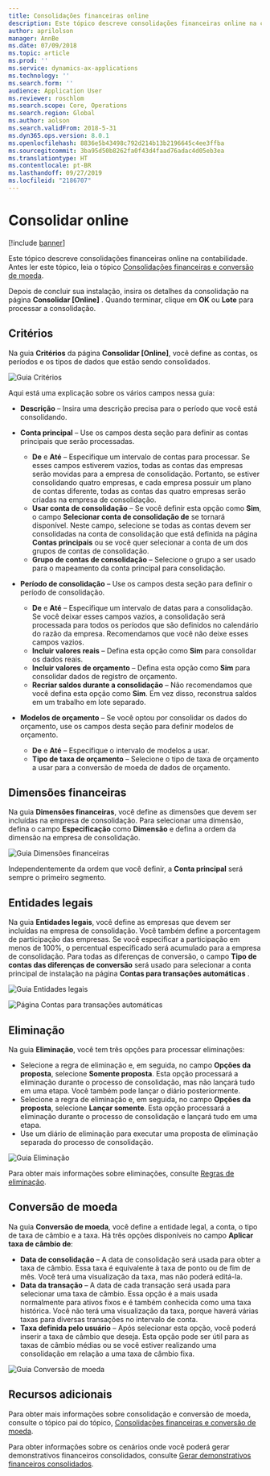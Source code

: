 ```yaml
---
title: Consolidações financeiras online
description: Este tópico descreve consolidações financeiras online na contabilidade.
author: aprilolson
manager: AnnBe
ms.date: 07/09/2018
ms.topic: article
ms.prod: ''
ms.service: dynamics-ax-applications
ms.technology: ''
ms.search.form: ''
audience: Application User
ms.reviewer: roschlom
ms.search.scope: Core, Operations
ms.search.region: Global
ms.author: aolson
ms.search.validFrom: 2018-5-31
ms.dyn365.ops.version: 8.0.1
ms.openlocfilehash: 8836e5b43498c792d214b13b2196645c4ee3ffba
ms.sourcegitcommit: 3ba95d50b8262fa0f43d4faad76adac4d05eb3ea
ms.translationtype: HT
ms.contentlocale: pt-BR
ms.lasthandoff: 09/27/2019
ms.locfileid: "2186707"
---
```

# <a name="consolidate-online"></a>Consolidar online

[!include [banner](../includes/banner.md)]

Este tópico descreve consolidações financeiras online na contabilidade. Antes ler este tópico, leia o tópico [Consolidações financeiras e conversão de moeda](financial-consolidations-currency-translation.md).

Depois de concluir sua instalação, insira os detalhes da consolidação na página **Consolidar [Online]** . Quando terminar, clique em **OK** ou **Lote** para processar a consolidação.

## <a name="criteria"></a>Critérios
Na guia **Critérios** da página **Consolidar [Online]**, você define as contas, os períodos e os tipos de dados que estão sendo consolidados.

![Guia Critérios](./media/criteria-consolidate-online.png "Guia Critérios")

Aqui está uma explicação sobre os vários campos nessa guia:

- **Descrição** – Insira uma descrição precisa para o período que você está consolidando.
- **Conta principal** – Use os campos desta seção para definir as contas principais que serão processadas.

    - **De** e **Até** – Especifique um intervalo de contas para processar. Se esses campos estiverem vazios, todas as contas das empresas serão movidas para a empresa de consolidação. Portanto, se estiver consolidando quatro empresas, e cada empresa possuir um plano de contas diferente, todas as contas das quatro empresas serão criadas na empresa de consolidação.
    - **Usar conta de consolidação** – Se você definir esta opção como **Sim**, o campo **Selecionar conta de consolidação de** se tornará disponível. Neste campo, selecione se todas as contas devem ser consolidadas na conta de consolidação que está definida na página **Contas principais** ou se você quer selecionar a conta de um dos grupos de contas de consolidação.
    - **Grupo de contas de consolidação** – Selecione o grupo a ser usado para o mapeamento da conta principal para consolidação.

- **Período de consolidação** – Use os campos desta seção para definir o período de consolidação.

    - **De** e **Até** – Especifique um intervalo de datas para a consolidação. Se você deixar esses campos vazios, a consolidação será processada para todos os períodos que são definidos no calendário do razão da empresa. Recomendamos que você não deixe esses campos vazios.
    - **Incluir valores reais** – Defina esta opção como **Sim** para consolidar os dados reais.
    - **Incluir valores de orçamento** – Defina esta opção como **Sim** para consolidar dados de registro de orçamento.
    - **Recriar saldos durante a consolidação** – Não recomendamos que você defina esta opção como **Sim**. Em vez disso, reconstrua saldos em um trabalho em lote separado.

- **Modelos de orçamento** – Se você optou por consolidar os dados do orçamento, use os campos desta seção para definir modelos de orçamento.

    - **De** e **Até** – Especifique o intervalo de modelos a usar.
    - **Tipo de taxa de orçamento** – Selecione o tipo de taxa de orçamento a usar para a conversão de moeda de dados de orçamento.

## <a name="financial-dimensions"></a>Dimensões financeiras
Na guia **Dimensões financeiras**, você define as dimensões que devem ser incluídas na empresa de consolidação. Para selecionar uma dimensão, defina o campo **Especificação** como **Dimensão** e defina a ordem da dimensão na empresa de consolidação.

![Guia Dimensões financeiras](./media/financial-dimensions-cons.png "Guia Dimensões financeiras")

Independentemente da ordem que você definir, a **Conta principal** será sempre o primeiro segmento.

## <a name="legal-entities"></a>Entidades legais
Na guia **Entidades legais**, você define as empresas que devem ser incluídas na empresa de consolidação. Você também define a porcentagem de participação das empresas. Se você especificar a participação em menos de 100%, o percentual especificado será acumulado para a empresa de consolidação. Para todas as diferenças de conversão, o campo **Tipo de contas das diferenças de conversão** será usado para selecionar a conta principal de instalação na página **Contas para transações automáticas** .

![Guia Entidades legais](./media/legal-entities-cons.png "Guia Entidades legais")

![Página Contas para transações automáticas](./media/accounts-for-automatic-cons.png "Página Contas para transações automáticas")

## <a name="elimination"></a>Eliminação
Na guia **Eliminação**, você tem três opções para processar eliminações:

- Selecione a regra de eliminação e, em seguida, no campo **Opções da proposta**, selecione **Somente proposta**. Esta opção processará a eliminação durante o processo de consolidação, mas não lançará tudo em uma etapa. Você também pode lançar o diário posteriormente.
- Selecione a regra de eliminação e, em seguida, no campo **Opções da proposta**, selecione **Lançar somente**. Esta opção processará a eliminação durante o processo de consolidação e lançará tudo em uma etapa.
- Use um diário de eliminação para executar uma proposta de eliminação separada do processo de consolidação.

![Guia Eliminação](./media/elimination-cons-onl.png "Guia Eliminação")

Para obter mais informações sobre eliminações, consulte [Regras de eliminação](./elimination-rules.md).

## <a name="currency-translation"></a>Conversão de moeda
Na guia **Conversão de moeda**, você define a entidade legal, a conta, o tipo de taxa de câmbio e a taxa. Há três opções disponíveis no campo **Aplicar taxa de câmbio de**:

- **Data de consolidação** – A data de consolidação será usada para obter a taxa de câmbio. Essa taxa é equivalente à taxa de ponto ou de fim de mês. Você terá uma visualização da taxa, mas não poderá editá-la.
- **Data da transação** – A data de cada transação será usada para selecionar uma taxa de câmbio. Essa opção é a mais usada normalmente para ativos fixos e é também conhecida como uma taxa histórica. Você não terá uma visualização da taxa, porque haverá várias taxas para diversas transações no intervalo de conta.
- **Taxa definida pelo usuário** – Após selecionar esta opção, você poderá inserir a taxa de câmbio que deseja. Esta opção pode ser útil para as taxas de câmbio médias ou se você estiver realizando uma consolidação em relação a uma taxa de câmbio fixa.

![Guia Conversão de moeda](./media/currency-translation-cons-online.png "Guia Conversão de moeda")

## <a name="additional-resources"></a>Recursos adicionais

Para obter mais informações sobre consolidação e conversão de moeda, consulte o tópico pai do tópico, [Consolidações financeiras e conversão de moeda](./financial-consolidations-currency-translation.md).

Para obter informações sobre os cenários onde você poderá gerar demonstrativos financeiros consolidados, consulte [Gerar demonstrativos financeiros consolidados](./generating-consolidated-financial-statements.md).
